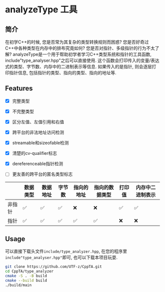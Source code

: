 # analyzeType 工具

## 简介

在初学C++的时候, 您是否常为其复杂的类型转换规则而困惑? 您是否好奇过C++中各种类型在内存中的排布究竟如何? 您是否对指针、多级指针的行为不太了解? analyzeType是一个用于帮助初学者学习C++类型系统和指针的工具函数, include"type_analyser.hpp"之后可以直接使用. 这个函数会打印传入的变量/表达式的类型、字节数、内存中的二进制表示等信息. 如果传入的是指针, 则会逐层打印指针信息, 包括指针的类型、指向的类型、指向的地址等.

## Features

- [x] 完整类型
- [x] 不完整类型
- [x] 区分左值、左值引用和右值
- [x] 跨平台的非法地址访问检测
- [x] streamable和sizeofable检测
- [x] 清楚的cv-qualifier标志
- [x] dereferenceable指针检测
- [ ] 更友善的跨平台的匿名类型标志


|| 数据类型 | 数据地址 | 字节数 | 指向的地址 | 指向的数据类型 | 打印值 | 内存中二进制表示 |
|------|----------|----------|--------|------------|----------------|--------|------------------|
|非指针 |     ✅     |      ✅   |    ✅    |     ❌       |        ❌        |    ✅    |      ✅            |
|指针 |     ✅     |      ✅   |    ✅    |     ✅       |        ✅        |    ❌    |      ❌            |

## Usage
可以直接下载头文件`include/type_analyzer.hpp`, 在您的程序里`include"type_analyser.hpp"`即可, 也可以下载本项目玩耍.
```sh
git clone https://github.com/UTF-z/CppTA.git
cd CppTA/type_analyzer
cmake -S . -B build
cmake --build build
./build/main
```


